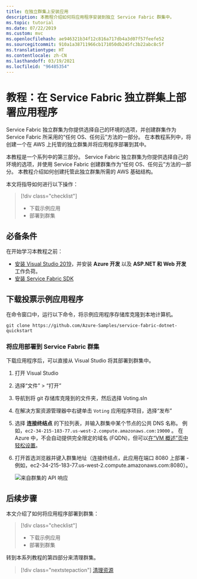 ```yaml
---
title: 在独立群集上安装应用
description: 本教程介绍如何将应用程序安装到独立 Service Fabric 群集中。
ms.topic: tutorial
ms.date: 07/22/2019
ms.custom: mvc
ms.openlocfilehash: ae946321b34f12c816a717db4a3d07f57feefe52
ms.sourcegitcommit: 910a1a38711966cb171050db245fc3b22abc8c5f
ms.translationtype: HT
ms.contentlocale: zh-CN
ms.lasthandoff: 03/19/2021
ms.locfileid: "96485354"
---
```

# <a name="tutorial-deploy-an-application-on-your-service-fabric-standalone-cluster"></a>教程：在 Service Fabric 独立群集上部署应用程序

Service Fabric 独立群集为你提供选择自己的环境的选项，并创建群集作为 Service Fabric 所采用的“任何 OS、任何云”方法的一部分。 在本教程系列中，将创建一个在 AWS 上托管的独立群集并将应用程序部署到其中。

本教程是一个系列中的第三部分。  Service Fabric 独立群集为你提供选择自己的环境的选项，并使用 Service Fabric 创建群集作为“任何 OS、任何云”方法的一部分。 本教程介绍如何创建托管此独立群集所需的 AWS 基础结构。

本文将指导如何进行以下操作：

> [!div class="checklist"]
> * 下载示例应用
> * 部署到群集

## <a name="prerequisites"></a>必备条件

在开始学习本教程之前：

* [安装 Visual Studio 2019](https://www.visualstudio.com/)，并安装 **Azure 开发** 以及 **ASP.NET 和 Web 开发** 工作负荷。
* [安装 Service Fabric SDK](service-fabric-get-started.md)

## <a name="download-the-voting-sample-application"></a>下载投票示例应用程序

在命令窗口中，运行以下命令，将示例应用程序存储库克隆到本地计算机。

```
git clone https://github.com/Azure-Samples/service-fabric-dotnet-quickstart
```

### <a name="deploy-the-app-to-the-service-fabric-cluster"></a>将应用部署到 Service Fabric 群集

下载应用程序后，可以直接从 Visual Studio 将其部署到群集中。

1. 打开 Visual Studio

2. 选择“文件”   >   “打开”

3. 导航到将 git 存储库克隆到的文件夹，然后选择 Voting.sln

4. 在解决方案资源管理器中右键单击 `Voting` 应用程序项目，选择“发布” 

5. 选择 **连接终结点** 的下拉列表，并输入群集中某个节点的公共 DNS 名称。  例如，`ec2-34-215-183-77.us-west-2.compute.amazonaws.com:19000` 。 在 Azure 中，不会自动提供完全限定的域名 (FQDN)，但可以[在“VM 概述”页中轻松设置](../virtual-machines/create-fqdn.md)。

6. 打开首选浏览器并键入群集地址（连接终结点，此应用在端口 8080 上部署 - 例如，ec2-34-215-183-77.us-west-2.compute.amazonaws.com:8080）。

    ![来自群集的 API 响应](./media/service-fabric-tutorial-standalone-cluster/deployed-app.png)

## <a name="next-steps"></a>后续步骤

本文介绍了如何将应用程序部署到群集：

> [!div class="checklist"]
> * 下载示例应用
> * 部署到群集

转到本系列教程的第四部分来清理群集。

> [!div class="nextstepaction"]
> [清理资源](service-fabric-tutorial-standalone-clean-up.md)